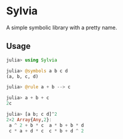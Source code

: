 # Sylvia

A simple symbolic library with a pretty name.

## Usage

```julia
julia> using Sylvia

julia> @symbols a b c d
(a, b, c, d)

julia> @rule a + b --> c

julia> a + b + c
2c

julia> [a b; c d]^2
2×2 Array{Any,2}:
 a ^ 2 + b * c  a * b + b * d
 c * a + d * c  c * b + d ^ 2
```
